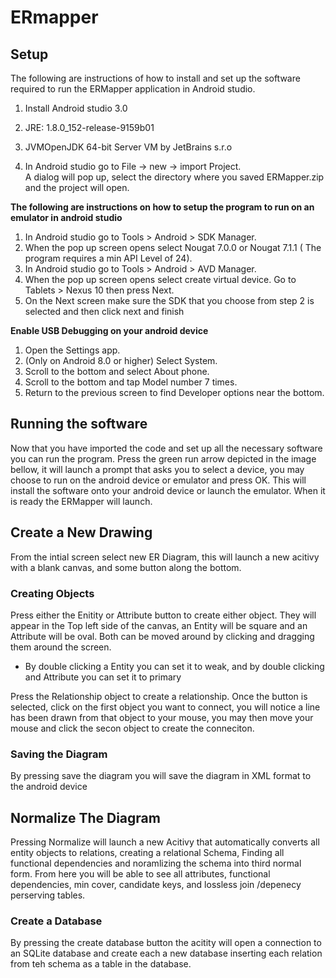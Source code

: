 # ERmapper

## Setup
The following are instructions of how to install and set up the software required to run the ERMapper application in Android studio.  
1. Install Android studio 3.0
  1. JRE: 1.8.0_152-release-9159b01
  2. JVMOpenJDK 64-bit Server VM  by JetBrains s.r.o
  
2. In Android studio go to File -> new -> import Project.  
   A dialog will pop up, select the directory where you saved ERMapper.zip and the project will open. 

**The following are instructions on how to setup the program to run on an emulator in android studio**
  1. In Android studio go to Tools > Android > SDK Manager.
  2.	When the pop up screen opens select Nougat 7.0.0 or Nougat 7.1.1 ( The program requires a min API Level of 24).
  3.	In Android studio go to Tools > Android > AVD Manager.
  4.	When the pop up screen opens select create virtual device.    Go to Tablets > Nexus 10 then press Next.  
  5.	On the Next screen make sure the SDK that you choose from step 2 is selected and then click next and finish
  
**Enable USB Debugging on your android device**
  1. Open the Settings app.
  2. (Only on Android 8.0 or higher) Select System.
  3. Scroll to the bottom and select About phone.
  4. Scroll to the bottom and tap Model number 7 times.
  5. Return to the previous screen to find Developer options near the bottom. 
    
## Running the software
  Now that you have imported the code and set up all the necessary software you can run the program.
  Press the green run arrow depicted in the image bellow, it will launch a prompt that asks you to select a device, you may choose to run on the android device or emulator and press OK.   This will install the software onto your android device or launch the emulator. When it is ready the ERMapper will launch. 


## Create a New Drawing
From the intial screen select new ER Diagram, this will launch a new acitivy with a blank canvas, and some button along the bottom. 

### Creating Objects
  Press either the Enitity or Attribute button to create either object.  They will appear in the Top left side of the canvas, 
  an Entity will be square and an Attribute will be oval.  Both can be moved around by clicking and dragging them around the screen.
  
  * By double clicking a Entity you can set it to weak, and by double clicking and Attribute you can set it to primary
  
  Press the Relationship object to create a relationship. Once the button is selected, click on the first object you want to connect, 
  you will notice a line has been drawn from that object to your mouse, you may then move your mouse and click the secon object to create 
  the conneciton.
  
  
### Saving the Diagram 
   By pressing save the diagram you will save the diagram in XML format to the android device 
    
## Normalize The Diagram 
  Pressing Normalize will launch a new Acitivy that automatically converts all entity objects to relations, creating a relational Schema,
  Finding all functional dependencies and noramlizing the schema into third normal form.  From here you will be able to see all attributes,
  functional dependencies, min cover, candidate keys, and  lossless join /depenecy perserving tables. 
  
### Create a Database
  By pressing the create database button the acitity will open a connection to an SQLite database and create each a new database inserting
  each relation from teh schema as a table in the database. 
  
  
  
